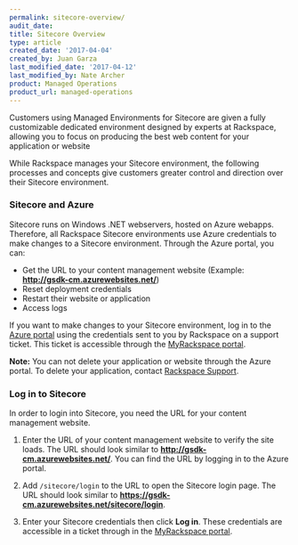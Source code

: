 ```yaml
---
permalink: sitecore-overview/
audit_date:
title: Sitecore Overview
type: article
created_date: '2017-04-04'
created_by: Juan Garza
last_modified_date: '2017-04-12'
last_modified_by: Nate Archer
product: Managed Operations
product_url: managed-operations
---
```


Customers using Managed Environments for Sitecore are given a fully customizable dedicated environment designed by experts at Rackspace, allowing you to focus on producing the best web content for your application or website

While Rackspace manages your Sitecore environment, the following processes and concepts give customers greater control and direction over their Sitecore environment.

### Sitecore and Azure

Sitecore runs on Windows .NET webservers, hosted on Azure webapps. Therefore, all Rackspace Sitecore environments use Azure credentials to make changes to a Sitecore environment. Through the Azure portal, you can:

- Get the URL to your content management website (Example:  **http://gsdk-cm.azurewebsites.net/**)
- Reset deployment credentials
- Restart their website or application
- Access logs

If you want to make changes to your Sitecore environment, log in to the [Azure portal](https://portal.azure.com/) using the credentials sent to you by Rackspace on a support ticket. This ticket is accessible through the [MyRackspace portal](https://my.rackspace.com/portal/).

**Note:** You can not delete your application or website through the Azure portal. To delete your application, contact [Rackspace Support](https://www.rackspace.com/en-us/information/contactus).

### Log in to Sitecore

In order to login into Sitecore, you need the URL for your content management website.

1. Enter the URL of your content management website to verify the site loads. The URL should look similar to **http://gsdk-cm.azurewebsites.net/**. You can find the URL by logging in to the Azure portal.

2. Add `/sitecore/login` to the URL to open the Sitecore login page. The URL should look similar to **https://gsdk-cm.azurewebsites.net/sitecore/login**.

3. Enter your Sitecore credentials then click **Log in**. These credentials are accessible in a ticket through in the [MyRackspace portal](https://my.rackspace.com/portal/).
